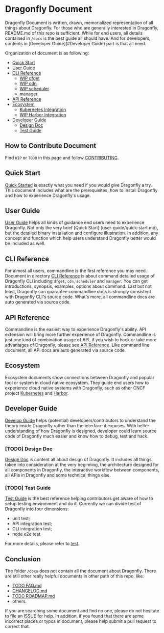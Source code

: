 # Dragonfly Document

Dragonfly Document is written, drawn, memorialized representation of all things about Dragonfly. For those who are generally interested in Dragonfly, README.md of this repo is sufficient. While for end users, all details contained in `/docs` is the best guide all should have. And for developers, contents in [Developer Guide](#Developer Guide) part is that all need.

Organization of document is as following:

* [Quick Start](#Quick-Start)
* [User Guide](#User-Guide)
* [CLI Reference](#CLI-Reference)
    * [WIP dfget](cli-reference/dfget.md)
    * [WIP cdn](cli-reference/cdn.md)
    * [WIP scheduler](cli-reference/scheduler.md)
    * [manager](cli-reference/manager.md)
* [API Reference](#API-Reference)
* [Ecosystem](#Ecosystem)
    * [Kubernetes Integration](ecosystem/Kubernetes-with-Dragonfly.md)
    * [WIP Harbor Integration](ecosystem/Harbor-with-Dragonfly.md)
* [Developer Guide](#Developer-Guide)
    * [Design Doc](#Design-Doc)
    * [Test Guide](#Test-Guide)

## How to Contribute Document

Find `WIP` or `TODO` in this page and follow [CONTRIBUTING](../../CONTRIBUTING.md).

## Quick Start

[Quick Started](user-guide/quick-start.md) is exactly what you need if you would give Dragonfly a try. This document includes what are the 
prerequisites, 
how to install Dragonfly and how to experience Dragonfly's usage.

## User Guide

[User Guide](user-guide/README.md) helps all kinds of guidance end users need to experience Dragonfly. Not only the very brief [Quick Start]
(user-guide/quick-start.md), but the detailed binary installation and configure illustration. In addition, any concept and function which help users 
understand Dragonfly better would be included as well.

## CLI Reference

For almost all users, commandline is the first reference you may need. Document in directory [CLI Reference](cli-reference) is about command detailed usage of Dragonfly CLI including `dfget`, `cdn`, `scheduler` and `manager`. You can get introductions, synopsis, examples, options about command. Last but not least, Dragonfly can guarantee commandline docs is strongly consistent with Dragonfly CLI's source code. What's more, all commandline docs are auto generated via source code.

## API Reference

Commandline is the easiest way to experience Dragonfly's ability. API extension will bring more further experience of Dragonfly. Commandline is just one kind of combination usage of API, if you wish to hack or take more advantages of Dragonfly, please see [API Reference](./api-reference). Like command line document, all API docs are auto generated via source code.

## Ecosystem

Ecosystem documents show connections between Dragonfly and popular tool or system in cloud native ecosystem. They guide end users how to experience cloud 
native systems with Dragonfly, such as other CNCF project [Kubernetes](ecosystem/Kubernetes-with-Dragonfly.md) and [Harbor](ecosystem/Harbor-with-Dragonfly.md).

## Developer Guide

[Develop Guide](development/local.md) helps (potential) developers/contributors to understand the theory inside Dragonfly rather than the interface it exposes. With 
better understanding of how Dragonfly is designed, developer could learn source code of Dragonfly much easier and know how to debug, test and hack.

### [TODO] Design Doc

[Design Doc](./design/architecture.md) is content all about design of Dragonfly. It includes all things taken into consideration at the very beginning, the 
architecture designed for all components in Dragonfly, the interactive workflow between components, all APIs in Dragonfly and some technical things else.

### [TODO] Test Guide

[Test Guide](./test-guide/test-guide.md) is the best reference helping contributors get aware of how to setup testing environment and do it. Currently we can divide test of Dragonfly into four dimensions:

* unit test;
* API integration test;
* CLI integration test;
* node e2e test.

For more details, please refer to [test](./test-guide).

## Conclusion

The folder `/docs` does not contain all the document about Dragonfly. There are still other really helpful documents in other path of this repo, like:

* [TODO FAQ.md](./FAQ.md)
* [CHANGELOG.md](../../CHANGELOG.md)
* [TODO ROADMAP.md](./ROADMAP.md)
* others.

If you are searching some document and find no one, please do not hesitate to [file an ISSUE](https://github.com/dragonflyoss/Dragonfly2/issues/new/choose) for help. In addition, if you found that there are some incorrect places or typos in document, please help submit a pull request to correct that.


